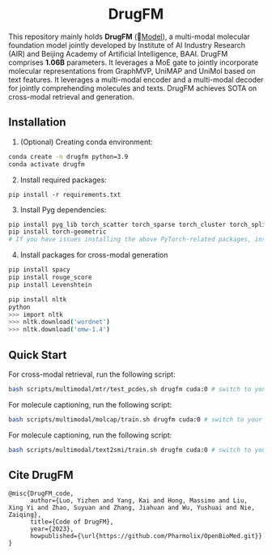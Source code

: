 <div align="center"><h1>DrugFM</h1></div>

This repository mainly holds **DrugFM** (🤖[Model](https://pan.baidu.com/s/1iAMBkuoZnNAylhopP5OgEg?pwd=7a6b#list/path=%2F)), a multi-modal molecular foundation model jointly developed by Institute of AI Industry Research (AIR) and Beijing Academy of Artificial Intelligence, BAAI. DrugFM comprises **1.06B** parameters. It leverages a MoE gate to jointly incorporate molecular representations from GraphMVP, UniMAP and UniMol based on text features. It leverages a multi-modal encoder and a multi-modal decoder for jointly comprehending molecules and texts. DrugFM achieves SOTA on cross-modal retrieval and generation.


## Installation

1. (Optional) Creating conda environment:

```bash
conda create -n drugfm python=3.9
conda activate drugfm
```

2. Install required packages:

```
pip install -r requirements.txt
```

3. Install Pyg dependencies:

```bash
pip install pyg_lib torch_scatter torch_sparse torch_cluster torch_spline_conv -f https://data.pyg.org/whl/torch-(your_torch_version)+(your_cuda_version).html
pip install torch-geometric
# If you have issues installing the above PyTorch-related packages, instructions at https://pytorch.org/get-started/locally/ and https://github.com/pyg-team/pytorch_geometric may help. You may find it convenient to directly install PyTorch Geometric and its extensions from wheels available at https://data.pyg.org/whl/.
```

4. Install packages for cross-modal generation

```bash
pip install spacy
pip install rouge_score
pip install Levenshtein

pip install nltk
python
>>> import nltk
>>> nltk.download('wordnet')
>>> nltk.download('omw-1.4')
```


## Quick Start

For cross-modal retrieval, run the following script:
```bash
bash scripts/multimodal/mtr/test_pcdes.sh drugfm cuda:0 # switch to your own cuda device or cpu
```

For molecule captioning, run the following script:
```bash
bash scripts/multimodal/molcap/train.sh drugfm cuda:0 # switch to your own cuda device or cpu
```

For molecule captioning, run the following script:
```bash
bash scripts/multimodal/text2smi/train.sh drugfm cuda:0 # switch to your own cuda device or cpu
```

## Cite DrugFM

```
@misc{DrugFM_code,
      author={Luo, Yizhen and Yang, Kai and Hong, Massimo and Liu, Xing Yi and Zhao, Suyuan and Zhang, Jiahuan and Wu, Yushuai and Nie, Zaiqing},
      title={Code of DrugFM},
      year={2023},
      howpublished={\url{https://github.com/Pharmolix/OpenBioMed.git}}
}
```
